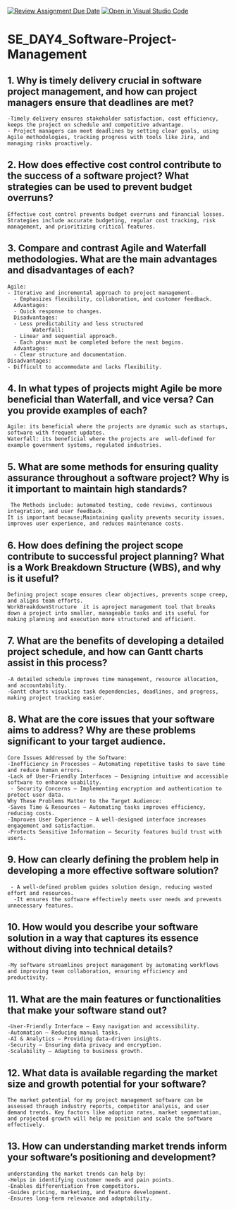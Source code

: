 [![Review Assignment Due Date](https://classroom.github.com/assets/deadline-readme-button-22041afd0340ce965d47ae6ef1cefeee28c7c493a6346c4f15d667ab976d596c.svg)](https://classroom.github.com/a/9pw6JKcu)
[![Open in Visual Studio Code](https://classroom.github.com/assets/open-in-vscode-2e0aaae1b6195c2367325f4f02e2d04e9abb55f0b24a779b69b11b9e10269abc.svg)](https://classroom.github.com/online_ide?assignment_repo_id=18398105&assignment_repo_type=AssignmentRepo)
# SE_DAY4_Software-Project-Management
## 1. Why is timely delivery crucial in software project management, and how can project managers ensure that deadlines are met?
    -Timely delivery ensures stakeholder satisfaction, cost efficiency,  keeps the project on schedule and competitive advantage.
    - Project managers can meet deadlines by setting clear goals, using Agile methodologies, tracking progress with tools like Jira, and managing risks proactively.
## 2. How does effective cost control contribute to the success of a software project? What strategies can be used to prevent budget overruns?
    Effective cost control prevents budget overruns and financial losses.
    Strategies include accurate budgeting, regular cost tracking, risk management, and prioritizing critical features.
## 3. Compare and contrast Agile and Waterfall methodologies. What are the main advantages and disadvantages of each?
    Agile:
    - Iterative and incremental approach to project management.
      - Emphasizes flexibility, collaboration, and customer feedback.
      Advantages:
      - Quick response to changes.
      Disadvantages:
      - Less predictability and less structured
            Waterfall:
      - Linear and sequential approach.
      - Each phase must be completed before the next begins.
      Advantages:
      - Clear structure and documentation.
    Disadvantages:
    - Difficult to accommodate and lacks flexibility.
  ## 4. In what types of projects might Agile be more beneficial than Waterfall, and vice versa? Can you provide examples of each?
    Agile: its beneficial where the projects are dynamic such as startups, software with frequent updates.
    Waterfall: its beneficial where the projects are  well-defined for example government systems, regulated industries.
## 5. What are some methods for ensuring quality assurance throughout a software project? Why is it important to maintain high standards?
     The Methods include: automated testing, code reviews, continuous integration, and user feedback.
    It is important because;Maintaining quality prevents security issues, improves user experience, and reduces maintenance costs.
## 6. How does defining the project scope contribute to successful project planning? What is a Work Breakdown Structure (WBS), and why is it useful?
    Defining project scope ensures clear objectives, prevents scope creep, and aligns team efforts.
    WorkBreakdownStructure  it is aproject management tool that breaks down a project into smaller, manageable tasks and its useful for making planning and execution more structured and efficient.
## 7. What are the benefits of developing a detailed project schedule, and how can Gantt charts assist in this process?
    -A detailed schedule improves time management, resource allocation, and accountability.
    -Gantt charts visualize task dependencies, deadlines, and progress, making project tracking easier.

## 8. What are the core issues that your software aims to address? Why are these problems significant to your target audience.
    Core Issues Addressed by the Software:
    -Inefficiency in Processes – Automating repetitive tasks to save time and reduce human errors.
    -Lack of User-Friendly Interfaces – Designing intuitive and accessible software to enhance usability.
     - Security Concerns – Implementing encryption and authentication to protect user data.
    Why These Problems Matter to the Target Audience:
    -Saves Time & Resources – Automating tasks improves efficiency, reducing costs.
    -Improves User Experience – A well-designed interface increases engagement and satisfaction.
    -Protects Sensitive Information – Security features build trust with users.
## 9. How can clearly defining the problem help in developing a more effective software solution?
     - A well-defined problem guides solution design, reducing wasted effort and resources.
      -It ensures the software effectively meets user needs and prevents unnecessary features.
## 10. How would you describe your software solution in a way that captures its essence without diving into technical details?
    -My software streamlines project management by automating workflows and improving team collaboration, ensuring efficiency and productivity.
## 11. What are the main features or functionalities that make your software stand out?
    -User-Friendly Interface – Easy navigation and accessibility.
    -Automation – Reducing manual tasks.
    -AI & Analytics – Providing data-driven insights.
    -Security – Ensuring data privacy and encryption.
    -Scalability – Adapting to business growth.
## 12. What data is available regarding the market size and growth potential for your software?
    The market potential for my project management software can be assessed through industry reports, competitor analysis, and user demand trends. Key factors like adoption rates, market segmentation, and projected growth will help me position and scale the software effectively.
## 13. How can understanding market trends inform your software’s positioning and development?
    understanding the market trends can help by:
    -Helps in identifying customer needs and pain points.
    -Enables differentiation from competitors.
    -Guides pricing, marketing, and feature development.
    -Ensures long-term relevance and adaptability.
